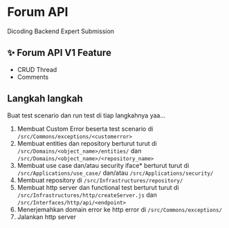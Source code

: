 # Forum API

Dicoding Backend Expert Submission

## ✨ Forum API V1 Feature

- CRUD Thread
- Comments

## Langkah langkah

Buat test scenario dan run test di tiap langkahnya yaa...

1. Membuat Custom Error beserta test scenario di `/src/Commons/exceptions/<customerror>`
2. Membuat entities dan repository berturut turut di `/src/Domains/<object_name>/entities/` dan `/src/Domains/<object_name>/<repository_name>`
3. Membuat use case dan/atau security iface* berturut turut di `/src/Applications/use_case/` dan/atau `/src/Applications/security/`
4. Membuat repository di `/src/Infrastructures/repository/`
5. Membuat http server dan functional test berturut turut di `/src/Infrastructures/http/createServer.js` dan `/src/Interfaces/http/api/<endpoint>`
6. Menerjemahkan domain error ke http error di `/src/Commons/exceptions/`
7. Jalankan http server
